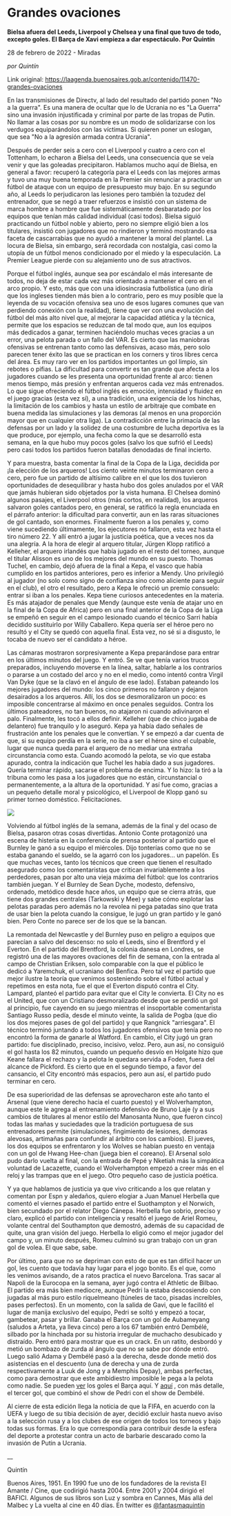 # Grandes ovaciones

**Bielsa afuera del Leeds, Liverpool y Chelsea y una final que tuvo de todo, excepto goles. El Barça de Xavi empieza a dar espectáculo. Por Quintín**

28 de febrero de 2022 - Miradas

_por Quintín_

Link original: https://laagenda.buenosaires.gob.ar/contenido/11470-grandes-ovaciones



En las transmisiones de Directv, al lado del resultado del partido ponen "No a la guerra". Es una manera de ocultar que lo de Ucrania no es "La Guerra" sino una invasión injustificada y criminal por parte de las tropas de Putin. No llamar a las cosas por su nombre es un modo de solidarizarse con los verdugos equiparándolos con las víctimas. Si quieren poner un eslogan, que sea "No a la agresión armada contra Ucrania".




Después de perder seis a cero con el Liverpool y cuatro a cero con el Tottenham, lo echaron a Bielsa del Leeds, una consecuencia que se veía venir y que las goleadas precipitaron. Hablamos mucho aquí de Bielsa, en general a favor: recuperó la categoría para el Leeds con las mejores armas y tuvo una muy buena temporada en la Premier sin renunciar a practicar un fútbol de ataque con un equipo de presupuesto muy bajo. En su segundo año, al Leeds lo perjudicaron las lesiones pero también la tozudez del entrenador, que se negó a traer refuerzos e insistió con un sistema de marca hombre a hombre que fue sistemáticamente desbaratado por los equipos que tenían más calidad individual (casi todos). Bielsa siguió practicando un fútbol noble y abierto, pero no siempre eligió bien a los titulares, insistió con jugadores que no rindieron y terminó mostrando esa faceta de cascarrabias que no ayudó a mantener la moral del plantel. La locura de Bielsa, sin embargo, será recordada con nostalgia, casi como la utopía de un fútbol menos condicionado por el miedo y la especulación. La Premier League pierde con su alejamiento uno de sus atractivos.




Porque el fútbol inglés, aunque sea por escándalo el más interesante de todos, no deja de estar cada vez más orientado a mantener el cero en el arco propio. Y esto, más que con una idiosincrasia futbolística (uno diría que los ingleses tienden más bien a lo contrario, pero es muy posible que la leyenda de su vocación ofensiva sea uno de esos lugares comunes que van perdiendo conexión con la realidad), tiene que ver con una evolución del fútbol del más alto nivel que, al mejorar la capacidad atlética y la técnica, permite que los espacios se reduzcan de tal modo que, aun los equipos más dedicados a ganar, terminen haciéndolo muchas veces gracias a un error, una pelota parada o un fallo del VAR. Es cierto que las maniobras ofensivas se entrenan tanto como las defensivas, acaso más, pero solo parecen tener éxito las que se practican en los corners y tiros libres cerca del área. Es muy raro ver en los partidos importantes un gol limpio, sin rebotes o pifias. La dificultad para convertir es tan grande que afecta a los jugadores cuando se les presenta una oportunidad frente al arco: tienen menos tiempo, más presión y enfrentan arqueros cada vez más entrenados. Lo que sigue ofreciendo el fútbol inglés es emoción, intensidad y fluidez en el juego gracias (esta vez sí), a una tradición, una exigencia de los hinchas, la limitación de los cambios y hasta un estilo de arbitraje que combate en buena medida las simulaciones y las demoras (al menos en una proporción mayor que en cualquier otra liga). La contradicción entre la primacía de las defensas por un lado y la solidez de una costumbre de lucha deportiva es la que produce, por ejemplo, una fecha como la que se desarrolló esta semana, en la que hubo muy pocos goles (salvo los que sufrió el Leeds) pero casi todos los partidos fueron batallas denodadas de final incierto.




Y para muestra, basta comentar la final de la Copa de la Liga, decidida por ¡la elección de los arqueros! Los ciento veinte minutos terminaron cero a cero, pero fue un partido de altísimo calibre en el que los dos tuvieron oportunidades de desequilibrar y hasta hubo dos goles anulados por el VAR que jamás hubieran sido objetados por la vista humana. El Chelsea dominó algunos pasajes, el Liverpool otros (más cortos, en realidad), los arqueros salvaron goles cantados pero, en general, se ratificó la regla enunciada en el párrafo anterior: la dificultad para convertir, aun en las raras situaciones de gol cantado, son enormes. Finalmente fueron a los penales y, como viene sucediendo últimamente, los ejecutores no fallaron, esta vez hasta el tiro número 22. Y allí entró a jugar la justicia poética, que a veces nos da una alegría. A la hora de elegir al arquero titular, Jürgen Klopp ratificó a Kelleher, el arquero irlandés que había jugado en el resto del torneo, aunque el titular Alisson es uno de los mejores del mundo en su puesto. Thomas Tuchel, en cambio, dejó afuera de la final a Kepa, el vasco que había cumplido en los partidos anteriores, pero es inferior a Mendy. Uno privilegió al jugador (no solo como signo de confianza sino como aliciente para seguir en el club), el otro el resultado, pero a Kepa le ofreció un premio consuelo: entrar si iban a los penales. Kepa tiene curiosos antecedentes en la materia. Es más atajador de penales que Mendy (aunque este venía de atajar uno en la final de la Copa de Africa) pero en una final anterior de la Copa de la Liga se empeñó en seguir en el campo lesionado cuando el técnico Sarri había decidido sustituirlo por Willy Caballero. Kepa quería ser el héroe pero no resultó y el City se quedó con aquella final. Esta vez, no sé si a disgusto, le tocaba de nuevo ser el candidato a héroe.




Las cámaras mostraron sorpresivamente a Kepa preparándose para entrar en los últimos minutos del juego. Y entró. Se ve que tenía varios trucos preparados, incluyendo moverse en la línea, saltar, hablarle a los contrarios o pararse a un costado del arco y no en el medio, como intentó contra Virgil Van Dyke (que se la clavó en el ángulo de ese lado). Estaban pateando los mejores jugadores del mundo: los cinco primeros no fallaron y dejaron desairados a los arqueros. Allí, los dos se desmoralizaron un poco: es imposible concentrarse al máximo en once penales seguidos. Contra los últimos pateadores, no tan buenos, no atajaron ni cuando adivinaron el palo. Finalmente, les tocó a ellos definir. Kelleher (que de chico jugaba de delantero) fue tranquilo y lo aseguró. Kepa ya había dado señales de frustración ante los penales que le convertían. Y se empezó a dar cuenta de que, si su equipo perdía en la serie, no iba a ser el héroe sino el culpable, lugar que nunca queda para el arquero de no mediar una extraña circunstancia como esta. Cuando acomodó la pelota, se vio que estaba apurado, contra la indicación que Tuchel les había dado a sus jugadores. Quería terminar rápido, sacarse el problema de encima. Y lo hizo: la tiró a la tribuna como les pasa a los jugadores que no están, circunstancial o permanentemente, a la altura de la oportunidad. Y así fue como, gracias a un pequeño detalle moral y psicológico, el Liverpool de Klopp ganó su primer torneo doméstico. Felicitaciones.




[![](https://img.youtube.com/vi/DWU4FYgGOaI/0.jpg)](https://www.youtube.com/watch?v=DWU4FYgGOaI)




Volviendo al fútbol inglés de la semana, además de la final y del ocaso de Bielsa, pasaron otras cosas divertidas. Antonio Conte protagonizó una escena de histeria en la conferencia de prensa posterior al partido que el Burnley le ganó a su equipo el miércoles. Dijo tonterías como que no se estaba ganando el sueldo, se la agarró con los jugadores... un papelón. Es que muchas veces, tanto los técnicos que creen que tienen el resultado asegurado como los comentaristas que critican invariablemente a los perdedores, pasan por alto una vieja máxima del fútbol: que los contrarios también juegan. Y el Burnley de Sean Dyche, modesto, defensivo, ordenado, metódico desde hace años, un equipo que se cierra atrás, que tiene dos grandes centrales (Tarkowski y Mee) y sabe cómo explotar las pelotas paradas pero además no la revolea ni pega patadas sino que trata de usar bien la pelota cuando la consigue, le jugó un gran partido y le ganó bien. Pero Conte no parece ser de los que se la bancan.




La remontada del Newcastle y del Burnley puso en peligro a equipos que parecían a salvo del descenso: no solo el Leeds, sino el Brentford y el Everton. En el partido del Brentford, la colonia danesa en Londres, se registró una de las mayores ovaciones del fin de semana, con la entrada al campo de Christian Eriksen, solo comparable con la que el público le dedicó a Yaremchuk, el ucraniano del Benfica. Pero tal vez el partido que mejor ilustre la teoría que venimos sosteniendo sobre el fútbol actual y repetimos en esta nota, fue el que el Everton disputó contra el City. Lampard, planteó el partido para evitar que el City le convierta. El City no es el United, que con un Cristiano desmoralizado desde que se perdió un gol al principio, fue cayendo en su juego mientras el insoportable comentarista Santiago Russo pedía, desde el minuto veinte, la salida de Pogba (que dio los dos mejores pases de gol del partido) y que Rangnick "arriesgara". El técnico terminó juntando a todos los jugadores ofensivos que tenía pero no encontró la forma de ganarle al Watford. En cambio, el City jugó un gran partido: fue disciplinado, preciso, incisivo, veloz. Pero, aun así, no consiguió el gol hasta los 82 minutos, cuando un pequeño desvío en Holgate hizo que Keane fallara el rechazo y la pelota le quedara servida a Foden, fuera del alcance de Pickford. Es cierto que en el segundo tiempo, a favor del cansancio, el City encontró más espacios, pero aun así, el partido pudo terminar en cero.




De esa superioridad de las defensas se aprovecharon este año tanto el Arsenal (que viene derecho hacia el cuarto puesto) y el Wolverhampton, aunque este le agrega al entrenamiento defensivo de Bruno Laje (y a sus cambios de titulares al menor estilo del Manosanta Nuno, que fueron cinco) todas las mañas y suciedades que la tradición portuguesa de sus entrenadores permite (simulaciones, fingimiento de lesiones, demoras alevosas, artimañas para confundir al árbitro con los cambios). El jueves, los dos equipos se enfrentaron y los Wolves se habían puesto en ventaja con un gol de Hwang Hee-chan (juega bien el coreano). El Arsenal solo pudo darlo vuelta al final, con la entrada de Pepé y Nketiah más la simpática voluntad de Lacazette, cuando el Wolverhampton empezó a creer más en el reloj y las trampas que en el juego. Otro pequeño caso de justicia poética.




Y ya que hablamos de justicia ya que vivo criticando a los que relatan y comentan por Espn y aledaños, quiero elogiar a Juan Manuel Herbella que comentó el viernes pasado el partido entre el Suothampton y el Norwich, bien secundado por el relator Diego Cánepa. Herbella fue sobrio, preciso y claro, explicó el partido con inteligencia y resaltó el juego de Ariel Romeu, volante central del Southampton que demostró, además de su capacidad de quite, una gran visión del juego. Herbella lo eligió como el mejor jugador del campo y, un minuto después, Romeu culminó su gran trabajo con un gran gol de volea. El que sabe, sabe.




Por último, para que no se depriman con esto de que es tan difícil hacer un gol, les cuento que todavía hay lugar para el jogo bonito. Es el que, como les venimos avisando, de a ratos practica el nuevo Barcelona. Tras sacar al Napoli de la Eurocopa en la semana, ayer jugó contra el Athletic de Bilbao. El partido era más bien mediocre, aunque Pedri la estaba descosiendo con jugadas al más puro estilo riquelmeano (túneles de taco, pisadas increíbles, pases perfectos). En un momento, con la salida de Gavi, que le facilitó el lugar de manija exclusivo del equipo, Pedri se soltó y empezó a tocar, gambetear, pasar y brillar. Ganaba el Barça con un gol de Aubameyang (saludos a Arteta, ya lleva cinco) pero a los 67 también entró Dembélé, silbado por la hinchada por su historia irregular de muchacho desubicado y distraído. Pero entró para mostrar que es un crack. En un ratito, desbordó y metió un bombazo de zurda al ángulo que no se sabe por dónde entró. Luego salió Adama y Dembélé pasó a la derecha, desde donde metió dos asistencias en el descuento (una de derecha y una de zurda respectivamente a Luuk de Jong y a Memphis Depay), ambas perfectas, como para demostrar que este ambidiestro imposible le pega a la pelota como nadie. Se pueden [ver](https://www.youtube.com/watch?v=wCyrMnjVteU) los goles el Barça aquí. Y [aquí](https://www.tycsports.com/video/la-liga/barcelona-vs-athletic-bilbao-el-gol-de-luuk-de-jong-3-0-id395808.html) , con más detalle, el tercer gol, que combinó el show de Pedri con el show de Dembélé.




Al cierre de esta edición llega la noticia de que la FIFA, en acuerdo con la UEFA y luego de su tibia decisión de ayer, decidió excluir hasta nuevo aviso a la selección rusa y a los clubes de ese origen de todos los torneos y bajo todas sus formas. Era lo que correspondía para contribuir desde la esfera del deporte a protestar contra un acto de barbarie descarado como la invasión de Putin a Ucrania.




\_\_




Quintín




Buenos Aires, 1951. En 1990 fue uno de los fundadores de la revista El Amante / Cine, que codirigió hasta 2004. Entre 2001 y 2004 dirigió el BAFICI. Algunos de sus libros son Luz y sombra en Cannes, Más allá del Malbec y La vuelta al cine en 40 días. En twitter es [@fantasmaquintin](https://twitter.com/FantasmaQuintin?ref_src=twsrc%5Egoogle%7Ctwcamp%5Eserp%7Ctwgr%5Eauthor)



